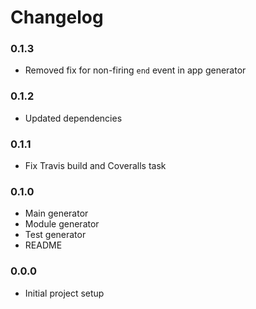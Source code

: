 # Changelog

### 0.1.3
  - Removed fix for non-firing `end` event in app generator

### 0.1.2
  - Updated dependencies

### 0.1.1
  - Fix Travis build and Coveralls task

### 0.1.0
  - Main generator
  - Module generator
  - Test generator
  - README

### 0.0.0
  - Initial project setup

